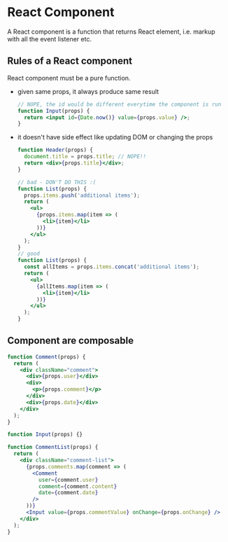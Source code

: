 # React Component

A React component is a function that returns React element, i.e. markup with all the event listener etc.

## Rules of a React component

React component must be a pure function.

- given same props, it always produce same result

  ```jsx
  // NOPE, the id would be different everytime the component is run
  function Input(props) {
    return <input id={Date.now()} value={props.value} />;
  }
  ```

- it doesn't have side effect like updating DOM or changing the props

  ```jsx
  function Header(props) {
    document.title = props.title; // NOPE!!
    return <div>{props.title}</div>;
  }

  // bad - DON'T DO THIS :(
  function List(props) {
    props.items.push('additional items');
    return (
      <ul>
        {props.items.map(item => (
          <li>{item}</li>
        ))}
      </ul>
    );
  }
  // good
  function List(props) {
    const allItems = props.items.concat('additional items');
    return (
      <ul>
        {allItems.map(item => (
          <li>{item}</li>
        ))}
      </ul>
    );
  }
  ```

## Component are composable

```jsx
function Comment(props) {
  return (
    <div className="comment">
      <div>{props.user}</div>
      <div>
        <p>{props.comment}</p>
      </div>
      <div>{props.date}</div>
    </div>
  );
}

function Input(props) {}

function CommentList(props) {
  return (
    <div className="comment-list">
      {props.comments.map(comment => (
        <Comment
          user={comment.user}
          comment={comment.content}
          date={comment.date}
        />
      ))}
      <Input value={props.commentValue} onChange={props.onChange} />
    </div>
  );
}
```
